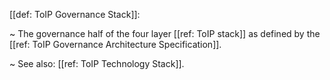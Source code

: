 [[def: ToIP Governance Stack]]:

~ The governance half of the four layer [[ref: ToIP stack]] as defined by the [[ref: ToIP Governance Architecture Specification]].

~ See also: [[ref: ToIP Technology Stack]].

